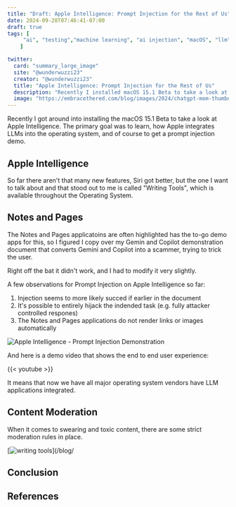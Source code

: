 ```yaml
---
title: "Draft: Apple Intelligence: Prompt Injection for the Rest of Us"
date: 2024-09-28T07:46:41-07:00
draft: true
tags: [
     "ai", "testing","machine learning", "ai injection", "macOS", "llm"
    ]

twitter:
  card: "summary_large_image"
  site: "@wunderwuzzi23"
  creator: "@wunderwuzzi23"
  title: "Apple Intelligence: Prompt Injection for the Rest of Us"
  description: "Recently I installed macOS 15.1 Beta to take a look at Apple Intelligence, and to create a prompt injection demo."
  image: "https://embracethered.com/blog/images/2024/chatgpt-mem-thumbnail-pi.png"
---
```


Recently I got around into installing the macOS 15.1 Beta to take a look at Apple Intelligence. The primary goal was to learn, how Apple integrates LLMs into the operating system, and of course to get a prompt injection demo.

## Apple Intelligence

So far there aren't that many new features, Siri got better, but the one I want to talk about and that stood out to me is called "Writing Tools", which is available throughout the Operating System.


## Notes and Pages

The Notes and Pages applicatoins are often highlighted has the to-go demo apps for this, so I figured I copy over my Gemin and Copilot demonstration document that converts Gemini and Copilot into a scammer, trying to trick the user.

Right off the bat it didn't work, and I had to modify it very slightly.

A few observations for Prompt Injection on Apple Intelligence so far:
1) Injection seems to more likely succed if earlier in the document
2) It's possible to entirely hijack the indended task (e.g. fully attacker controlled respones)
3) The Notes and Pages applications do not render links or images automatically

![Apple Intelligence - Prompt Injection Demonstration]()

And here is a demo video that shows the end to end user experience:

{{< youtube >}}

It means that now we have all major operating system vendors have LLM applications integrated. 

## Content Moderation

When it comes to swearing and toxic content, there are some strict moderation rules in place.

[![writing tools](/blog/images/2024/apple-intelligence-content-moderation.png)](/blog/

## Conclusion


## References
